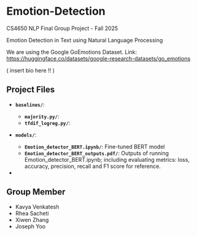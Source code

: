 # Emotion-Detection
CS4650 NLP Final Group Project - Fall 2025

Emotion Detection in Text using Natural Language Processing

We are using the Google GoEmotions Dataset. Link: https://huggingface.co/datasets/google-research-datasets/go_emotions

\( insert bio here !! \)


## Project Files
- **`baselines/`**:
  - **`majority.py/`**: 
  - **`tfdif_logreg.py/`**: 

- **`models/`**: 
  - **`Emotion_detector_BERT.ipynb/`**: Fine-tuned BERT model
  - **`Emotion_detector_BERT_outputs.pdf/`**: Outputs of running Emotion_detector_BERT.ipynb; including evaluating metrics: loss, accuracy, precision, recall and F1 score for reference.
- 

## Group Member
- Kavya Venkatesh
- Rhea Sacheti
- Xiwen Zhang
- Joseph Yoo
